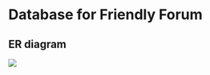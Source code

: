 # Database for Friendly Forum

## ER diagram
![](https://www.lucidchart.com/publicSegments/view/0038dab6-3a1c-4b18-96e2-870671b74ddd/image.png)